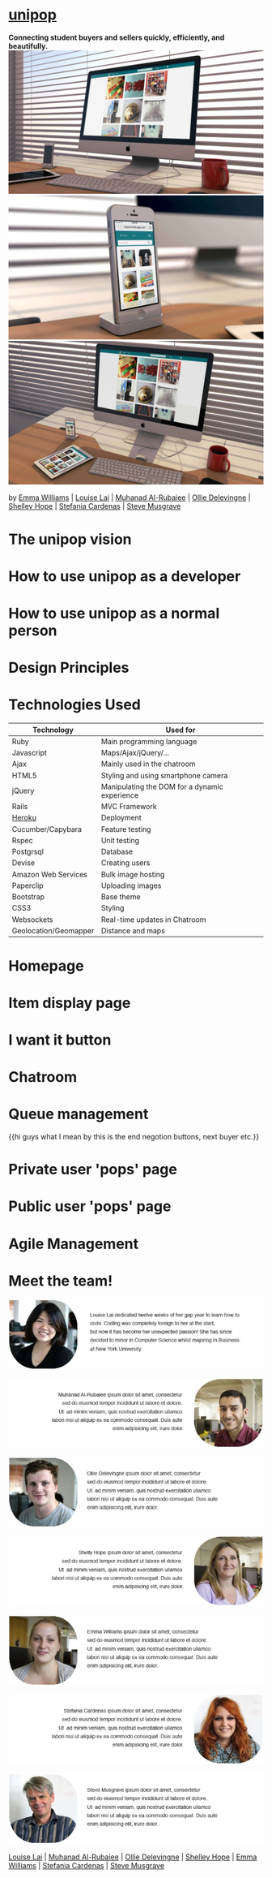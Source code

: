 [unipop]
====
**Connecting student buyers and sellers quickly, efficiently, and beautifully.**
![Unipop on an iMac](public/readme_images/iMacTemplate.jpg)	
![Unipop on an iPhone](public/readme_images/iPhoneTemplate.jpg)
![Unipop in an Apple workplace](public/readme_images/WorkspaceTemplate.jpg)

by [Emma Williams] | [Louise Lai] | [Muhanad Al-Rubaiee] | [Ollie Delevingne] | [Shelley Hope] | [Stefania Cardenas] | [Steve Musgrave]

The unipop vision
===

How to use unipop as a developer
===

How to use unipop as a normal person
===

Design Principles
===

Technologies Used
====

|Technology                 |Used for                        |
|---------------------------|--------------------------------|
|Ruby                       |Main programming language                   |
|Javascript                 |Maps/Ajax/jQuery/... |
|Ajax                       |Mainly used in the chatroom |
|HTML5                      |Styling and using smartphone camera |
|jQuery                     |Manipulating the DOM for a dynamic experience |
|Rails                      |MVC Framework                   |
|[Heroku]                   |Deployment                      |
|Cucumber/Capybara          |Feature testing                 |
|Rspec                      |Unit testing                    |
|Postgrsql                  |Database                        |
|Devise                     |Creating users                  |
|Amazon Web Services        |Bulk image hosting              |
|Paperclip                  |Uploading images                |
|Bootstrap                  |Base theme                      |
|CSS3                       |Styling                         |
|Websockets                 |Real-time updates in Chatroom   |
|Geolocation/Geomapper      |Distance and maps               |


Homepage
===

Item display page
===

I want it button
===

Chatroom
===

Queue management
===
{{hi guys what I mean by this is the end negotion buttons, next buyer etc.}}

Private user 'pops' page
===

Public user 'pops' page
===

Agile Management
===

Meet the team!
===
![Louise Lai](public/readme_images/louise.jpg) 

![Muhanad Al-Rubaiee](public/readme_images/muhanad.jpg) 

![Ollie Delevingne](public/readme_images/ollie.jpg) 

![Shelley Hope](public/readme_images/shelley.jpg) 

![Emma Williams](public/readme_images/emma.jpg) 

![Stefania Cardenas](public/readme_images/stef.jpg)

![Steve Musgrave](public/readme_images/steve.jpg) 

[Louise Lai] | [Muhanad Al-Rubaiee] | [Ollie Delevingne] | [Shelley Hope] | [Emma Williams] | [Stefania Cardenas] | [Steve Musgrave]



[Emma Williams]:https://github.com/Em01
[Louise Lai]:https://github.com/loulai
[Muhanad Al-Rubaiee]:https://github.com/muhanad40
[Ollie Delevingne]:https://github.com/odelevingne
[Shelley Hope]:https://github.com/ShelleyHope
[Stefania Cardenas]:https://github.com/stefaniacardenas
[Steve Musgrave]:https://github.com/StephanMusgrave
[Heroku]:http://unipop.herokuapp.com/
[unipop]:http://unipop.herokuapp.com/
